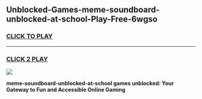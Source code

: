 
## Unblocked-Games-meme-soundboard-unblocked-at-school-Play-Free-6wgso
<h3>
<a href="https://premium76.site?title=meme-soundboard-unblocked-at-school&ref=18A1">CLICK TO PLAY</a></h3>
<hr>

<h3>
<a href="https://premium76.site?title=meme-soundboard-unblocked-at-school&ref=18A1">CLICK 2 PLAY</a>
  
</h3>

<a href="https://premium76.site?title=meme-soundboard-unblocked-at-school&ref=18A1"><img src="https://clearcache.store/games.png"></a>


**meme-soundboard-unblocked-at-school games unblocked: Your Gateway to Fun and Accessible Online Gaming**
